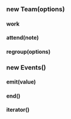 
### new Team(options)


#### work


#### attend(note)


#### regroup(options)


### new Events()


#### emit(value)


#### end()


#### iterator()
